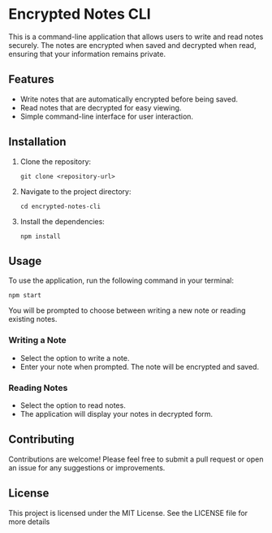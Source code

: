 # Encrypted Notes CLI

This is a command-line application that allows users to write and read notes securely. The notes are encrypted when saved and decrypted when read, ensuring that your information remains private.

## Features

- Write notes that are automatically encrypted before being saved.
- Read notes that are decrypted for easy viewing.
- Simple command-line interface for user interaction.

## Installation

1. Clone the repository:
   ```
   git clone <repository-url>
   ```

2. Navigate to the project directory:
   ```
   cd encrypted-notes-cli
   ```

3. Install the dependencies:
   ```
   npm install
   ```

## Usage

To use the application, run the following command in your terminal:

```
npm start
```

You will be prompted to choose between writing a new note or reading existing notes.

### Writing a Note

- Select the option to write a note.
- Enter your note when prompted. The note will be encrypted and saved.

### Reading Notes

- Select the option to read notes.
- The application will display your notes in decrypted form.

## Contributing

Contributions are welcome! Please feel free to submit a pull request or open an issue for any suggestions or improvements.

## License

This project is licensed under the MIT License. See the LICENSE file for more details
